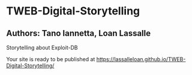 # TWEB-Digital-Storytelling

Authors: Tano Iannetta, Loan Lassalle
---

Storytelling about Exploit-DB


Your site is ready to be published at https://lassalleloan.github.io/TWEB-Digital-Storytelling/